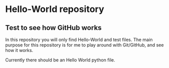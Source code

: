 # Hello-World repository
## Test to see how GitHub works

In this repository you will only find Hello-World and test files. The main purpose for this repository is for me to play around with Git/GitHub, and see how it works.

Currently there should be an Hello World python file.


